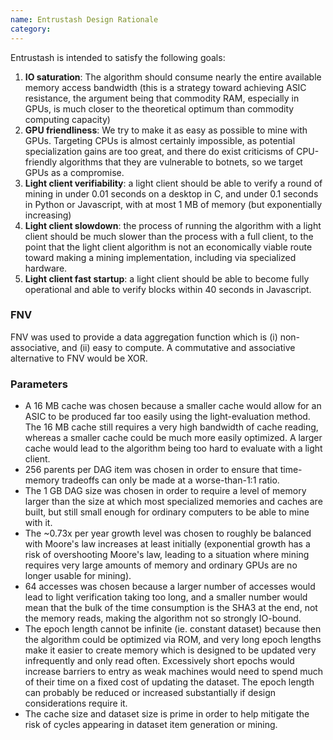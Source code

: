 ```yaml
---
name: Entrustash Design Rationale
category: 
---
```


Entrustash is intended to satisfy the following goals:

1. **IO saturation**: The algorithm should consume nearly the entire available memory access bandwidth (this is a strategy toward achieving ASIC resistance, the argument being that commodity RAM, especially in GPUs, is much closer to the theoretical optimum than commodity computing capacity)
2. **GPU friendliness**: We try to make it as easy as possible to mine with GPUs. Targeting CPUs is almost certainly impossible, as potential specialization gains are too great, and there do exist criticisms of CPU-friendly algorithms that they are vulnerable to botnets, so we target GPUs as a compromise.
3. **Light client verifiability**: a light client should be able to verify a round of mining in under 0.01 seconds on a desktop in C, and under 0.1 seconds in Python or Javascript, with at most 1 MB of memory (but exponentially increasing)
4. **Light client slowdown**: the process of running the algorithm with a light client should be much slower than the process with a full client, to the point that the light client algorithm is not an economically viable route toward making a mining implementation, including via specialized hardware.
5. **Light client fast startup**: a light client should be able to become fully operational and able to verify blocks within 40 seconds in Javascript.

### FNV

FNV was used to provide a data aggregation function which is (i) non-associative, and (ii) easy to compute. A commutative and associative alternative to FNV would be XOR.

### Parameters

* A 16 MB cache was chosen because a smaller cache would allow for an ASIC to be produced far too easily using the light-evaluation method. The 16 MB cache still requires a very high bandwidth of cache reading, whereas a smaller cache could be much more easily optimized. A larger cache would lead to the algorithm being too hard to evaluate with a light client.
* 256 parents per DAG item was chosen in order to ensure that time-memory tradeoffs can only be made at a worse-than-1:1 ratio.
* The 1 GB DAG size was chosen in order to require a level of memory larger than the size at which most specialized memories and caches are built, but still small enough for ordinary computers to be able to mine with it.
* The ~0.73x per year growth level was chosen to roughly be balanced with Moore's law increases at least initially (exponential growth has a risk of overshooting Moore's law, leading to a situation where mining requires very large amounts of memory and ordinary GPUs are no longer usable for mining).
* 64 accesses was chosen because a larger number of accesses would lead to light verification taking too long, and a smaller number would mean that the bulk of the time consumption is the SHA3 at the end, not the memory reads, making the algorithm not so strongly IO-bound.
* The epoch length cannot be infinite (ie. constant dataset) because then the algorithm could be optimized via ROM, and very long epoch lengths make it easier to create memory which is designed to be updated very infrequently and only read often. Excessively short epochs would increase barriers to entry as weak machines would need to spend much of their time on a fixed cost of updating the dataset. The epoch length can probably be reduced or increased substantially if design considerations require it.
* The cache size and dataset size is prime in order to help mitigate the risk of cycles appearing in dataset item generation or mining.